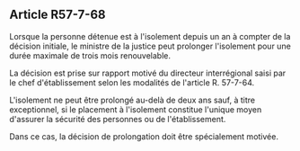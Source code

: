 Article R57-7-68
----
Lorsque la personne détenue est à l'isolement depuis un an à compter de la
décision initiale, le ministre de la justice peut prolonger l'isolement pour une
durée maximale de trois mois renouvelable.

La décision est prise sur rapport motivé du directeur interrégional saisi par le
chef d'établissement selon les modalités de l'article R. 57-7-64.

L'isolement ne peut être prolongé au-delà de deux ans sauf, à titre
exceptionnel, si le placement à l'isolement constitue l'unique moyen d'assurer
la sécurité des personnes ou de l'établissement.

Dans ce cas, la décision de prolongation doit être spécialement motivée.
